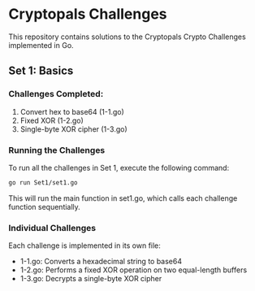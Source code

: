 # Cryptopals Challenges

This repository contains solutions to the Cryptopals Crypto Challenges implemented in Go.

## Set 1: Basics

### Challenges Completed:

1. Convert hex to base64 (1-1.go)
2. Fixed XOR (1-2.go)
3. Single-byte XOR cipher (1-3.go)

### Running the Challenges

To run all the challenges in Set 1, execute the following command:

```bash
go run Set1/set1.go
```

This will run the main function in set1.go, which calls each challenge function sequentially.

### Individual Challenges

Each challenge is implemented in its own file:

- 1-1.go: Converts a hexadecimal string to base64
- 1-2.go: Performs a fixed XOR operation on two equal-length buffers
- 1-3.go: Decrypts a single-byte XOR cipher